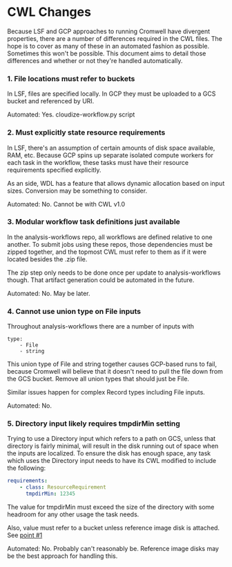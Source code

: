 # CWL Changes

Because LSF and GCP approaches to running Cromwell have divergent
properties, there are a number of differences required in the CWL
files. The hope is to cover as many of these in an automated fashion
as possible. Sometimes this won't be possible. This document aims to
detail those differences and whether or not they're handled
automatically.


### 1. File locations must refer to buckets

In LSF, files are specified locally. In GCP they must be uploaded to a
GCS bucket and referenced by URI.

Automated: Yes. cloudize-workflow.py script


### 2. Must explicitly state resource requirements

In LSF, there's an assumption of certain amounts of disk space
available, RAM, etc. Because GCP spins up separate isolated compute
workers for each task in the workflow, these tasks must have their
resource requirements specified explicitly.

As an side, WDL has a feature that allows dynamic allocation based on
input sizes. Conversion may be something to consider.

Automated: No. Cannot be with CWL v1.0


### 3. Modular workflow task definitions just available

In the analysis-workflows repo, all workflows are defined relative to
one another. To submit jobs using these repos, those dependencies must
be zipped together, and the topmost CWL must refer to them as if it
were located besides the .zip file.

The zip step only needs to be done once per update to
analysis-workflows though. That artifact generation could be automated
in the future.

Automated: No. May be later.


### 4. Cannot use union type on File inputs

Throughout analysis-workflows there are a number of inputs with

    type:
        - File
        - string

This union type of File and string together causes GCP-based runs to
fail, because Cromwell will believe that it doesn't need to pull the
file down from the GCS bucket. Remove all union types that should just
be File.

Similar issues happen for complex Record types including File inputs.

Automated: No.


### 5. Directory input likely requires tmpdirMin setting

Trying to use a Directory input which refers to a path on GCS, unless
that directory is fairly minimal, will result in the disk running out
of space when the inputs are localized. To ensure the disk has enough
space, any task which uses the Directory input needs to have its CWL
modified to include the following:

```yaml
requirements:
    - class: ResourceRequirement
      tmpdirMin: 12345
```

The value for tmpdirMin must exceed the size of the directory with
some headroom for any other usage the task needs.

Also, value must refer to a bucket unless reference image disk is
attached. See [point #1](1-file-locations-must-refer-to-buckets)

Automated: No. Probably can't reasonably be. Reference image disks may
be the best approach for handling this.
